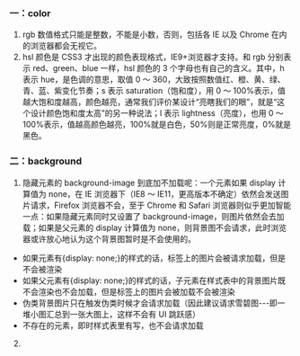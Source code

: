 ### 一：color

1. rgb 数值格式只能是整数，不能是小数，否则，包括各 IE 以及 Chrome 在内的浏览器都会无视它。
2. hsl 颜色是 CSS3 才出现的颜色表现格式，IE9+浏览器才支持。和 rgb 分别表示 red、green、blue 一样，hsl 颜色的 3 个字母也有自己的含义。其中，h 表示 hue，是色调的意思，取值 0 ～ 360，大致按照数值红、橙、黄、绿、青、蓝、紫变化节奏；s 表示 saturation（饱和度），用 0 ～ 100%表示，值越大饱和度越高，颜色越亮，通常我们评价某设计“亮瞎我们的眼”，就是“这个设计颜色饱和度太高”的另一种说法；l 表示 lightness（亮度），也用 0 ～ 100%表示，值越高颜色越亮，100%就是白色，50%则是正常亮度，0%就是黑色。

### 二：background

1. 隐藏元素的 background-image 到底加不加载呢：一个元素如果 display 计算值为 none，在 IE 浏览器下（IE8 ～ IE11，更高版本不确定）依然会发送图片请求，Firefox 浏览器不会，至于 Chrome 和 Safari 浏览器则似乎更加智能一点：如果隐藏元素同时又设置了 background-image，则图片依然会去加载；如果是父元素的 display 计算值为 none，则背景图不会请求，此时浏览器或许放心地认为这个背景图暂时是不会使用的。

- 如果元素有{display: none;}的样式的话，标签上的图片会被请求加载，但是不会被渲染
- 如果父元素有{display: none;}的样式的话，子元素在样式表中的背景图片既不会渲染也不会加载，但是标签上的图片会被加载不会被渲染
- 伪类背景图片只在触发伪类时候才会请求加载（因此建议请求雪碧图---即一堆小图汇总到一张大图上，这样不会有 UI 跳跃感）
- 不存在的元素，即时样式表里有写，也不会请求加载

2.
